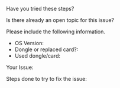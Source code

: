 Have you tried these steps?

Is there already an open topic for this issue?

Please include the following information.

- OS Version:
- Dongle or replaced card?:
- Used dongle/card:

Your Issue:

Steps done to try to fix the issue:


